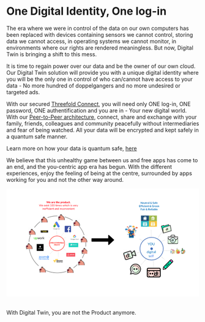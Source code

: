 
# One Digital Identity, One log-in

The era where we were in control of the data on our own computers has been replaced with devices containing sensors we cannot control, storing data we cannot access, in operating systems we cannot monitor, in environments where our rights are rendered meaningless. But now, Digital Twin is bringing a shift to this mess. 

It is time to regain power over our data and be the owner of our own cloud. Our Digital Twin solution will provide you with a unique digital identity where you will be the only one in control of who can/cannot have access to your data - No more hundred of doppelgangers and no more undesired or targeted ads. 

With our secured [Threefold Connect](threefold_connect), you will need only ONE log-in, ONE password, ONE authentification and you are in - Your new digital world.  With our [Peer-to-Peer architecture](power_of_p2p), connect, share and exchange with your family, friends, colleagues and community peacefully without intermediaries and fear of being watched. All your data will be encrypted and kept safely in a quantum safe manner.

Learn more on how your data is quantum safe, [here](qsstoragesystem)

We believe that this unhealthy game between us and free apps has come to an end, and the you-centric app era has begun. With the different experiences, enjoy the feeling of being at the centre, surrounded by apps working for you and not the other way around.

![](img/you_centric.png) 

With Digital Twin, you are not the Product anymore. 


